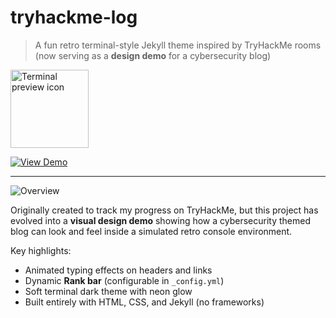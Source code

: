 # tryhackme-log

> A fun retro terminal-style Jekyll theme inspired by TryHackMe rooms (now serving as a **design demo** for a cybersecurity blog)  

<img width="125" height="125" alt="Terminal preview icon" src="https://github.com/user-attachments/assets/7aa2038f-e912-42c6-932b-8e7f3429cfb2" />

[![View Demo](https://img.shields.io/badge/View%20Demo-ff3333?style=for-the-badge&labelColor=000000)](https://vanessa-ayer.github.io/tryhackme-log/)

---

![Overview](https://img.shields.io/badge/overview-000000?style=for-the-badge&labelColor=00ff00)

Originally created to track my progress on TryHackMe, but this project has evolved into a **visual design demo** showing how a cybersecurity themed blog can look and feel inside a simulated retro console environment.

Key highlights:  
-  Animated typing effects on headers and links  
-  Dynamic **Rank bar** (configurable in `_config.yml`)  
-  Soft terminal dark theme with neon glow  
-  Built entirely with HTML, CSS, and Jekyll (no frameworks)








